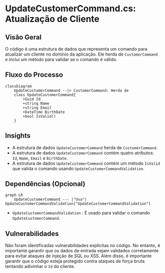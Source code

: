 # UpdateCustomerCommand.cs: Atualização de Cliente

## Visão Geral
O código é uma estrutura de dados que representa um comando para atualizar um cliente no domínio da aplicação. Ele herda de `CustomerCommand` e inclui um método para validar se o comando é válido.

## Fluxo do Processo
```mermaid
classDiagram
    UpdateCustomerCommand --|> CustomerCommand: Herda de
    class UpdateCustomerCommand{
        +Guid Id
        +string Name
        +string Email
        +DateTime BirthDate
        +bool IsValid()
    }
```

## Insights
- A estrutura de dados `UpdateCustomerCommand` herda de `CustomerCommand`.
- A estrutura de dados `UpdateCustomerCommand` contém quatro atributos: `Id`, `Name`, `Email` e `BirthDate`.
- A estrutura de dados `UpdateCustomerCommand` contém um método `IsValid` que valida o comando usando `UpdateCustomerCommandValidation`.

## Dependências (Opcional)
```mermaid
graph LR
    UpdateCustomerCommand --- |"Usa"| UpdateCustomerCommandValidation["UpdateCustomerCommandValidation"]
```
- `UpdateCustomerCommandValidation` : É usado para validar o comando `UpdateCustomerCommand`.

## Vulnerabilidades
Não foram identificadas vulnerabilidades explícitas no código. No entanto, é importante garantir que os dados de entrada sejam validados corretamente para evitar ataques de injeção de SQL ou XSS. Além disso, é importante garantir que o código esteja protegido contra ataques de força bruta tentando adivinhar o `Id` do cliente.